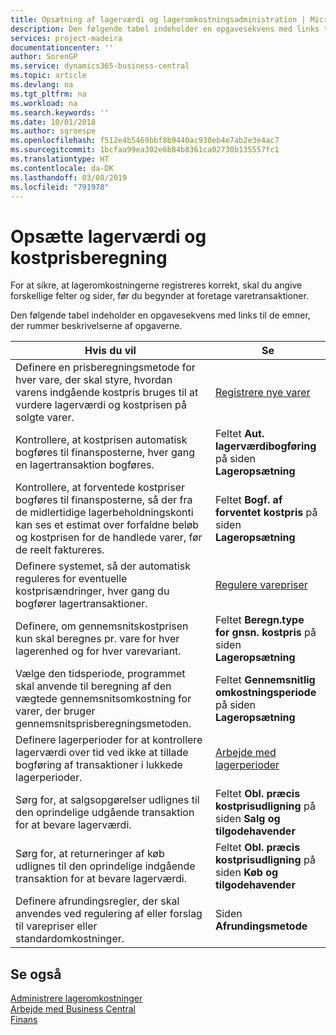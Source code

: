 ```yaml
---
title: Opsætning af lagerværdi og lageromkostningsadministration | Microsoft Docs
description: Den følgende tabel indeholder en opgavesekvens med links til de emner, der rummer beskrivelserne af opgaverne.
services: project-madeira
documentationcenter: ''
author: SorenGP
ms.service: dynamics365-business-central
ms.topic: article
ms.devlang: na
ms.tgt_pltfrm: na
ms.workload: na
ms.search.keywords: ''
ms.date: 10/01/2018
ms.author: sgroespe
ms.openlocfilehash: f512e4b5469bbf8b9440ac930eb4e7ab2e3e4ac7
ms.sourcegitcommit: 1bcfaa99ea302e6b84b8361ca02730b135557fc1
ms.translationtype: HT
ms.contentlocale: da-DK
ms.lasthandoff: 03/08/2019
ms.locfileid: "791978"
---
```

# <a name="setting-up-inventory-valuation-and-costing"></a>Opsætte lagerværdi og kostprisberegning
For at sikre, at lageromkostningerne registreres korrekt, skal du angive forskellige felter og sider, før du begynder at foretage varetransaktioner.

Den følgende tabel indeholder en opgavesekvens med links til de emner, der rummer beskrivelserne af opgaverne.

|**Hvis du vil**|**Se**|  
|------------|-------------|  
|Definere en prisberegningsmetode for hver vare, der skal styre, hvordan varens indgående kostpris bruges til at vurdere lagerværdi og kostprisen på solgte varer.|[Registrere nye varer](inventory-how-register-new-items.md)|  
|Kontrollere, at kostprisen automatisk bogføres til finansposterne, hver gang en lagertransaktion bogføres.|Feltet **Aut. lagerværdibogføring** på siden **Lageropsætning**|  
|Kontrollere, at forventede kostpriser bogføres til finansposterne, så der fra de midlertidige lagerbeholdningskonti kan ses et estimat over forfaldne beløb og kostprisen for de handlede varer, før de reelt faktureres.|Feltet **Bogf. af forventet kostpris** på siden **Lageropsætning**|  
|Definere systemet, så der automatisk reguleres for eventuelle kostprisændringer, hver gang du bogfører lagertransaktioner.|[Regulere varepriser](inventory-how-adjust-item-costs.md)|  
|Definere, om gennemsnitskostprisen kun skal beregnes pr. vare for hver lagerenhed og for hver varevariant.|Feltet **Beregn.type for gnsn. kostpris** på siden **Lageropsætning**|  
|Vælge den tidsperiode, programmet skal anvende til beregning af den vægtede gennemsnitsomkostning for varer, der bruger gennemsnitsprisberegningsmetoden.|Feltet **Gennemsnitlig omkostningsperiode** på siden **Lageropsætning**|  
|Definere lagerperioder for at kontrollere lagerværdi over tid ved ikke at tillade bogføring af transaktioner i lukkede lagerperioder.|[Arbejde med lagerperioder](finance-how-to-work-with-inventory-periods.md)|  
|Sørg for, at salgsopgørelser udlignes til den oprindelige udgående transaktion for at bevare lagerværdi.|Feltet **Obl. præcis kostprisudligning** på siden **Salg og tilgodehavender**|  
|Sørg for, at returneringer af køb udlignes til den oprindelige indgående transaktion for at bevare lagerværdi.|Feltet **Obl. præcis kostprisudligning** på siden **Køb og tilgodehavender**|
|Definere afrundingsregler, der skal anvendes ved regulering af eller forslag til varepriser eller standardomkostninger.|Siden **Afrundingsmetode**|  

## <a name="see-also"></a>Se også  
[Administrere lageromkostninger](finance-manage-inventory-costs.md)  
[Arbejde med Business Central](ui-work-product.md)  
[Finans](finance.md)  
